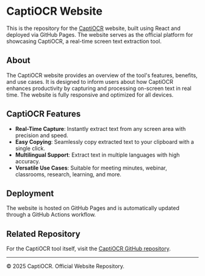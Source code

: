 # CaptiOCR Website

This is the repository for the [CaptiOCR](https://captiocr.com) website, built using React and deployed via GitHub Pages. The website serves as the official platform for showcasing CaptiOCR, a real-time screen text extraction tool.

## About

The CaptiOCR website provides an overview of the tool's features, benefits, and use cases. It is designed to inform users about how CaptiOCR enhances productivity by capturing and processing on-screen text in real time. The website is fully responsive and optimized for all devices.


 ## CaptiOCR Features
 
 - **Real-Time Capture**: Instantly extract text from any screen area with precision and speed.
 - **Easy Copying**: Seamlessly copy extracted text to your clipboard with a single click.
 - **Multilingual Support**: Extract text in multiple languages with high accuracy.
 - **Versatile Use Cases**: Suitable for meeting minutes, webinar, classrooms, research, learning, and more.

## Deployment

The website is hosted on GitHub Pages and is automatically updated through a GitHub Actions workflow.

## Related Repository

For the CaptiOCR tool itself, visit the [CaptiOCR GitHub repository](https://github.com/carlosacchi/captiocr).

---

© 2025 CaptiOCR. Official Website Repository.